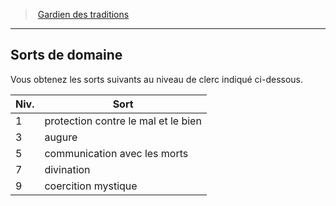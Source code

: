﻿---
!GenericItem
Name: Sorts de domaine
Id: cleric_traditions_hd.md#sorts-de-domaine
ParentLink: cleric_traditions_hd.md#gardien-des-traditions
ParentName: Gardien des traditions
NameLevel: 2
Attributes:
  Name: Sorts de domaine
  Markdown: >+
    ## <!--Name-->Sorts de domaine<!--/Name-->


    Vous obtenez les sorts suivants au niveau de clerc indiqué ci-dessous.


    |Niv.|Sort|

    |---|---|

    |1|protection contre le mal et le bien|

    |3|augure|

    |5|communication avec les morts|

    |7|divination|

    |9|coercition mystique|

AttributesDictionary: >+
  Name: Sorts de domaine

  Markdown: >+

    ## <!--Name-->Sorts de domaine<!--/Name-->





    Vous obtenez les sorts suivants au niveau de clerc indiqué ci-dessous.





    |Niv.|Sort|



    |---|---|



    |1|protection contre le mal et le bien|



    |3|augure|



    |5|communication avec les morts|



    |7|divination|



    |9|coercition mystique|



---
> [Gardien des traditions](hd_cleric_traditions.md)

---

## Sorts de domaine

Vous obtenez les sorts suivants au niveau de clerc indiqué ci-dessous.

|Niv.|Sort|
|---|---|
|1|protection contre le mal et le bien|
|3|augure|
|5|communication avec les morts|
|7|divination|
|9|coercition mystique|

